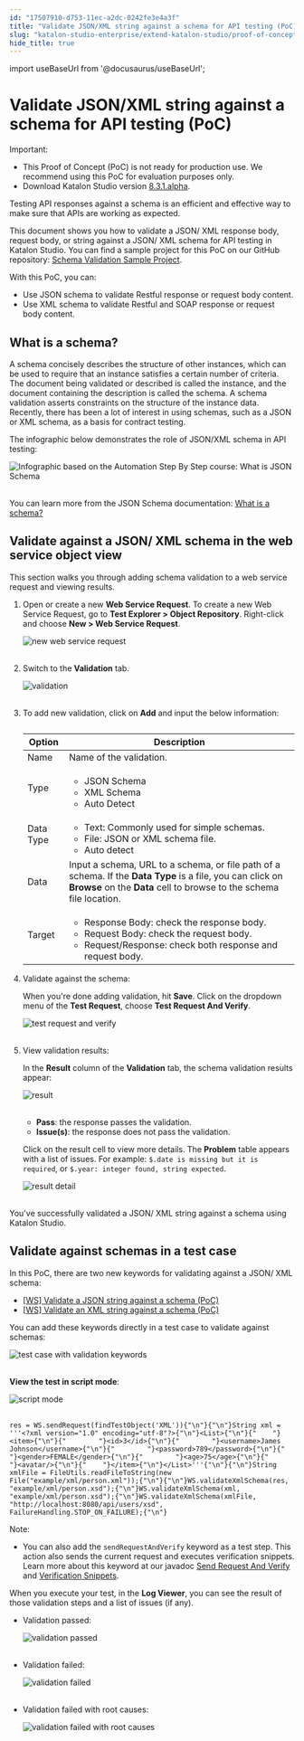 ```yaml
---
id: "17507910-d753-11ec-a2dc-0242fe3e4a3f"
title: "Validate JSON/XML string against a schema for API testing (PoC)"
slug: "katalon-studio-enterprise/extend-katalon-studio/proof-of-concept/validate-jsonxml-string-against-a-schema-for-api-testing-poc"
hide_title: true
---
```

import useBaseUrl from '@docusaurus/useBaseUrl';


# <a id="id" class="anchor_top_offset"/><a id="ariaid-title1" class="anchor_top_offset"/>Validate JSON/XML string against a schema for API testing (PoC) 

<div xmlns="http://www.w3.org/1999/xhtml" className="note important note_important"><span className="note__title">Important:</span> 
  <ul className="ul"><li className="li">This Proof of Concept (PoC) is not ready for production use. We
      recommend using this PoC for evaluation purposes only.</li><li className="li">Download Katalon Studio version <a className="xref j-external-link" href="https://github.com/katalon-studio/katalon-studio/releases/tag/v8.3.1.alpha" target="_blank">8.3.1.alpha</a>.</li></ul>
</div>
<p xmlns="http://www.w3.org/1999/xhtml" className="p">Testing API responses against a schema is an efficient and   effective way to make sure that APIs are working as expected.</p> 
<p xmlns="http://www.w3.org/1999/xhtml" className="p">This document shows you how to validate a JSON/ XML response   body, request body, or string against a JSON/ XML schema for API   testing in Katalon Studio. You can find a sample project for this   PoC on our GitHub repository: <a className="xref j-external-link" href="https://github.com/katalon-studio-samples/studio-schema-validation-example" target="_blank">Schema     Validation Sample Project</a>.</p> 
<p xmlns="http://www.w3.org/1999/xhtml" className="p">With this PoC, you can:</p> 
<ul xmlns="http://www.w3.org/1999/xhtml" className="ul"><li className="li">Use JSON schema to validate Restful response or request body     content.</li><li className="li">Use XML schema to validate Restful and SOAP response or request     body content.</li></ul> 

## <a id="id_1" class="anchor_top_offset"/>What is a schema?

<p xmlns="http://www.w3.org/1999/xhtml" className="p">A schema concisely describes the structure of other instances,   which can be used to require that an instance satisfies a certain   number of criteria. The document being validated or described is   called the instance, and the document containing the description is   called the schema. A schema validation asserts constraints on the   structure of the instance data. Recently, there has been a lot of   interest in using schemas, such as a JSON or XML schema, as a basis   for contract testing.</p> 
<p xmlns="http://www.w3.org/1999/xhtml" className="p">The infographic below demonstrates the role of JSON/XML schema   in API testing:</p> 
<p xmlns="http://www.w3.org/1999/xhtml" className="p">   <img className="image" src={useBaseUrl("https://github.com/katalon-studio/docs-images/raw/master/katalon-studio/docs/schema-validation/Validate-Format.png")} alt="Infographic based on the Automation Step By Step course: What is JSON Schema" /><br /><br /> </p> 
<p xmlns="http://www.w3.org/1999/xhtml" className="p">You can learn more from the JSON Schema documentation: <a className="xref j-external-link" href="https://json-schema.org/understanding-json-schema/about.html#about" target="_blank">What     is a schema?</a> </p> 

## <a id="id_2" class="anchor_top_offset"/>Validate against a JSON/ XML schema in the web service object         view

<p xmlns="http://www.w3.org/1999/xhtml" className="p">This section walks you through adding schema validation to a web   service request and viewing results.</p> 
<ol xmlns="http://www.w3.org/1999/xhtml" className="ol"><li className="li">     <p className="p">Open or create a new <strong className="ph b">Web Service Request</strong>. To       create a new Web Service Request, go to <strong className="ph b">Test Explorer &gt;         Object Repository</strong>. Right-click and choose <strong className="ph b">New &gt;         Web Service Request</strong>.</p>     <p className="p">       <img className="image" src={useBaseUrl("https://github.com/katalon-studio/docs-images/raw/master/katalon-studio/docs/schema-validation/new-web-service-request.png")} alt="new web service request" /><br /><br />     </p>   </li><li className="li">     <p className="p">Switch to the <strong className="ph b">Validation</strong> tab.</p>     <p className="p">       <img className="image" src={useBaseUrl("https://github.com/katalon-studio/docs-images/raw/master/katalon-studio/docs/schema-validation/XMLObjectValidationUI.png")} alt="validation" /><br /><br />     </p>   </li><li className="li">     <p className="p">To add new validation, click on <strong className="ph b">Add</strong> and input       the below information:</p>     <table className="table"><caption /><thead className="thead"><tr className><th className="entry anchor_top_offset" id="id_2__entry__1">Option</th><th className="entry anchor_top_offset" id="id_2__entry__2">Description</th></tr></thead><tbody className="tbody"><tr className><td className="entry" headers="id_2__entry__1 id_2__entry__2 ">Name</td><td className="entry" headers="id_2__entry__1 id_2__entry__2 ">Name of the validation.</td></tr><tr className><td className="entry" headers="id_2__entry__1 id_2__entry__2 ">Type</td><td className="entry" headers="id_2__entry__1 id_2__entry__2 ">             <ul className="ul"><li className="li">JSON Schema</li><li className="li">XML Schema</li><li className="li">Auto Detect</li></ul>           </td></tr><tr className><td className="entry" headers="id_2__entry__1 id_2__entry__2 ">Data Type</td><td className="entry" headers="id_2__entry__1 id_2__entry__2 ">             <ul className="ul"><li className="li">Text: Commonly used for simple schemas.</li><li className="li">File: JSON or XML schema file.</li><li className="li">Auto detect</li></ul>           </td></tr><tr className><td className="entry" headers="id_2__entry__1 id_2__entry__2 ">Data</td><td className="entry" headers="id_2__entry__1 id_2__entry__2 ">Input a schema, URL to a schema, or file path of a schema. If             the <strong className="ph b">Data Type</strong> is a file, you can click on             <strong className="ph b">Browse</strong> on the <strong className="ph b">Data</strong> cell to browse             to the schema file location.</td></tr><tr className><td className="entry" headers="id_2__entry__1 id_2__entry__2 ">Target</td><td className="entry" headers="id_2__entry__1 id_2__entry__2 ">             <ul className="ul"><li className="li">Response Body: check the response body.</li><li className="li">Request Body: check the request body.</li><li className="li">Request/Response: check both response and request body.</li></ul>           </td></tr></tbody></table></li><li className="li">     <p className="p">Validate against the schema:</p>     <p className="p">When you're done adding validation, hit <strong className="ph b">Save</strong>.       Click on the dropdown menu of the <strong className="ph b">Test Request</strong>,       choose <strong className="ph b">Test Request And Verify</strong>.</p>     <p className="p">       <img className="image" src={useBaseUrl("https://github.com/katalon-studio/docs-images/raw/master/katalon-studio/docs/schema-validation/test-request-and-verify.png")} alt="test request and verify" /><br /><br />     </p>   </li><li className="li"><p className="p">View validation results:</p><p className="p">In the <strong className="ph b">Result</strong> column of the       <strong className="ph b">Validation</strong> tab, the schema validation results       appear:</p><div className="p">       <img className="image" src={useBaseUrl("https://github.com/katalon-studio/docs-images/raw/master/katalon-studio/docs/schema-validation/XMLObjectValidationUIWithResult.png")} alt="result" /><br /><br />       <ul className="ul"><li className="li">           <strong className="ph b">Pass</strong>: the response passes the validation.</li><li className="li">           <strong className="ph b">Issue(s)</strong>: the response does not pass the           validation.</li></ul></div><p className="p">Click on the result cell to view more details. The       <strong className="ph b">Problem</strong> table appears with a list of issues. For       example: <code className="ph codeph">$.date is missing but it is required</code>, or       <code className="ph codeph">$.year: integer found, string expected</code>.</p><p className="p">       <img className="image" src={useBaseUrl("https://github.com/katalon-studio/docs-images/raw/master/katalon-studio/docs/schema-validation/XMLObjectValidationUIWithResultTabOut.png")} alt="result detail" /><br /><br />     </p></li></ol> 
<p xmlns="http://www.w3.org/1999/xhtml" className="p">You've successfully validated a JSON/ XML string against a   schema using Katalon Studio.</p> 

## <a id="id_3" class="anchor_top_offset"/>Validate against schemas in a test case

<p xmlns="http://www.w3.org/1999/xhtml" className="p">In this PoC, there are two new keywords for validating against a   JSON/ XML schema:</p> 
<ul xmlns="http://www.w3.org/1999/xhtml" className="ul"><li className="li">     <a className="xref j-external-link" href="https://docs.katalon.com/katalon-studio/docs/ws-validate-json-schema.html" target="_blank">[WS]       Validate a JSON string against a schema (PoC)</a>   </li><li className="li">     <a className="xref j-external-link" href="https://docs.katalon.com/katalon-studio/docs/ws-validate-xml-schema.html" target="_blank">[WS]       Validate an XML string against a schema (PoC)</a>   </li></ul> 
<p xmlns="http://www.w3.org/1999/xhtml" className="p">You can add these keywords directly in a test case to validate   against schemas:</p> 
<p xmlns="http://www.w3.org/1999/xhtml" className="p">   <img className="image" src={useBaseUrl("https://github.com/katalon-studio/docs-images/raw/master/katalon-studio/docs/schema-validation/XMLManual.png")} alt="test case with validation keywords" /><br /><br /> </p> 
<p xmlns="http://www.w3.org/1999/xhtml" className="p">   <strong className="ph b">View the test in script mode</strong>:</p> 
<p xmlns="http://www.w3.org/1999/xhtml" className="p">   <img className="image" src={useBaseUrl("https://github.com/katalon-studio/docs-images/raw/master/katalon-studio/docs/schema-validation/XMLScript.png")} alt="script mode" /><br /><br /> </p> 
<pre xmlns="http://www.w3.org/1999/xhtml" className="pre codeblock"><code>res = WS.sendRequest(findTestObject('XML')){"\n"}{"\n"}String xml = '''&lt;?xml version="1.0" encoding="utf-8"?&gt;{"\n"}&lt;List&gt;{"\n"}{"    "}&lt;item&gt;{"\n"}{"        "}&lt;id&gt;3&lt;/id&gt;{"\n"}{"        "}&lt;username&gt;James Johnson&lt;/username&gt;{"\n"}{"        "}&lt;password&gt;789&lt;/password&gt;{"\n"}{"        "}&lt;gender&gt;FEMALE&lt;/gender&gt;{"\n"}{"        "}&lt;age&gt;75&lt;/age&gt;{"\n"}{"        "}&lt;avatar/&gt;{"\n"}{"    "}&lt;/item&gt;{"\n"}&lt;/List&gt;'''{"\n"}{"\n"}String xmlFile = FileUtils.readFileToString(new File("example/xml/person.xml"));{"\n"}{"\n"}WS.validateXmlSchema(res, "example/xml/person.xsd");{"\n"}WS.validateXmlSchema(xml, "example/xml/person.xsd");{"\n"}WS.validateXmlSchema(xmlFile, "http://localhost:8080/api/users/xsd", FailureHandling.STOP_ON_FAILURE);{"\n"}</code></pre> 
<div xmlns="http://www.w3.org/1999/xhtml" className="note note note_note"><span className="note__title">Note:</span> 
  <ul className="ul"><li className="li">You can also add the <code className="ph codeph">sendRequestAndVerify</code> keyword
      as a test step. This action also sends the current request and
      executes verification snippets. Learn more about this keyword at
      our javadoc <a className="xref j-external-link" href="https://docs.katalon.com/javadoc/com/kms/katalon/core/webservice/keyword/builtin/SendRequestAndVerifyKeyword.html" target="_blank">Send
        Request And Verify</a> and <a className="xref j-external-link" href="https://docs.katalon.com/katalon-studio/docs/verification-snippets.html" target="_blank">Verification
        Snippets</a>.</li></ul>
</div>
<p xmlns="http://www.w3.org/1999/xhtml" className="p">When you execute your test, in the <strong className="ph b">Log Viewer</strong>,   you can see the result of those validation steps and a list of   issues (if any).</p> 
<ul xmlns="http://www.w3.org/1999/xhtml" className="ul"><li className="li">     <p className="p">Validation passed:</p>     <p className="p">       <img className="image" src={useBaseUrl("https://github.com/katalon-studio/docs-images/raw/master/katalon-studio/docs/schema-validation/validate-success.png")} alt="validation passed" /><br /><br />     </p>   </li><li className="li">     <p className="p">Validation failed:</p>     <p className="p">       <img className="image" src={useBaseUrl("https://github.com/katalon-studio/docs-images/raw/master/katalon-studio/docs/schema-validation/validation-failed.png")} alt="validation failed" /><br /><br />     </p>   </li><li className="li">     <p className="p">Validation failed with root causes:</p>     <p className="p">       <img className="image" src={useBaseUrl("https://github.com/katalon-studio/docs-images/raw/master/katalon-studio/docs/schema-validation/validation-failed-root-cause.png")} alt="validation failed with root causes" /><br /><br />     </p>   </li></ul> 
